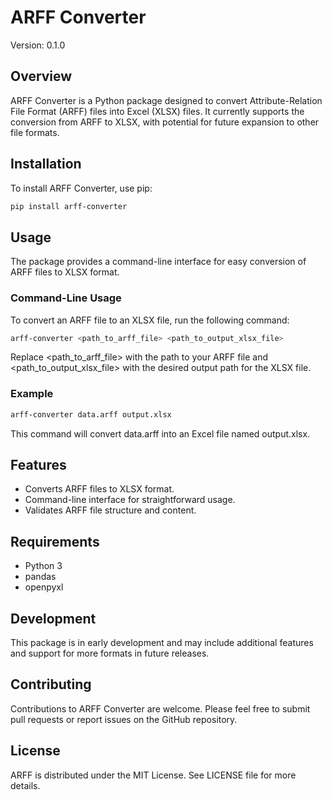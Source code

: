 # ARFF Converter
Version: 0.1.0

## Overview

ARFF Converter is a Python package designed to convert Attribute-Relation File Format (ARFF) files into Excel (XLSX) files. It currently supports the conversion from ARFF to XLSX, with potential for future expansion to other file formats.

## Installation

To install ARFF Converter, use pip:

``` bash
pip install arff-converter
```

## Usage

The package provides a command-line interface for easy conversion of ARFF files to XLSX format.

### Command-Line Usage

To convert an ARFF file to an XLSX file, run the following command:

```bash
arff-converter <path_to_arff_file> <path_to_output_xlsx_file>
```

Replace <path_to_arff_file> with the path to your ARFF file and <path_to_output_xlsx_file> with the desired output path for the XLSX file.

### Example
```bash
arff-converter data.arff output.xlsx
```

This command will convert data.arff into an Excel file named output.xlsx.

## Features

- Converts ARFF files to XLSX format.
- Command-line interface for straightforward usage.
- Validates ARFF file structure and content.

## Requirements

- Python 3
- pandas
- openpyxl

## Development

This package is in early development and may include additional features and support for more formats in future releases.

## Contributing

Contributions to ARFF Converter are welcome. Please feel free to submit pull requests or report issues on the GitHub repository.

## License

ARFF is distributed under the MIT License. See LICENSE file for more details.
